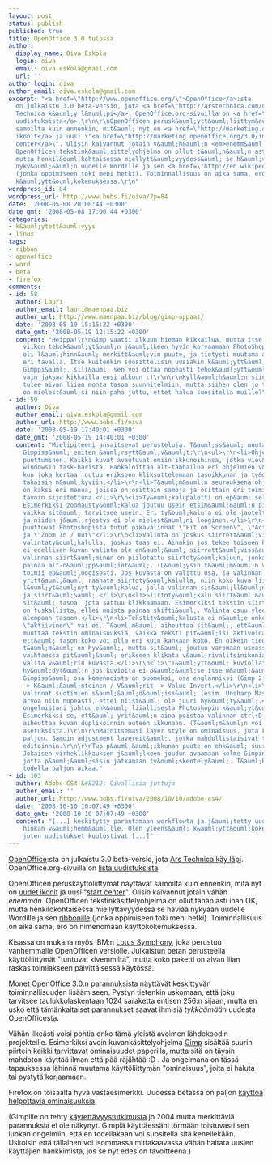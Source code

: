 ```yaml
---
layout: post
status: publish
published: true
title: OpenOffice 3.0 tulossa
author:
  display_name: Oiva Eskola
  login: oiva
  email: oiva.eskola@gmail.com
  url: ''
author_login: oiva
author_email: oiva.eskola@gmail.com
excerpt: "<a href=\"http://www.openoffice.org/\">OpenOffice</a>:sta
  on julkaistu 3.0 beta-versio, jota <a href=\"http://arstechnica.com/news.ars/post/20080507-first-look-openoffice-org-3-0-beta-a-big-step-forward.html\">Ars
  Technica k&auml;y l&auml;pi</a>. OpenOffice.org-sivuilla on <a href=\"http://marketing.openoffice.org/3.0/featurelistbeta.html\">lista
  uudistuksista</a>.\r\n\r\nOpenOfficen perusk&auml;ytt&ouml;liittym&auml;t n&auml;ytt&auml;v&auml;t
  samoilta kuin ennenkin, mit&auml; nyt on <a href=\"http://marketing.openoffice.org/3.0/images/New_icons-1.png\">uudet
  ikonit</a> ja uusi \"<a href=\"http://marketing.openoffice.org/3.0/images/start_center.png\">start
  center</a>\". Olisin kaivannut jotain v&auml;h&auml;n <em>enemm&auml;n</em>.
  OpenOfficen tekstink&auml;sittelyohjelma on ollut t&auml;h&auml;n asti ihan OK,
  mutta henkil&ouml;kohtaisessa miellytt&auml;vyydess&auml; se h&auml;vi&auml;&auml;
  nyky&auml;&auml;n uudelle Wordille ja sen <a href=\"http://en.wikipedia.org/wiki/Ribbon_%28computing%29\">ribbonille</a>
  (jonka oppimiseen toki meni hetki). Toiminnallisuus on aika sama, ero on nimenomaan
  k&auml;ytt&ouml;kokemuksessa.\r\n"
wordpress_id: 84
wordpress_url: http://www.bobs.fi/oiva/?p=84
date: '2008-05-08 20:00:44 +0300'
date_gmt: '2008-05-08 17:00:44 +0300'
categories:
- k&auml;ytett&auml;vyys
- linux
tags:
- ribbon
- openoffice
- word
- beta
- firefox
comments:
- id: 58
  author: Lauri
  author_email: lauri@maenpaa.biz
  author_url: http://www.maenpaa.biz/blog/gimp-oppaat/
  date: '2008-05-19 15:15:22 +0300'
  date_gmt: '2008-05-19 12:15:22 +0300'
  content: "Heippa!\r\nGimp vaatii alkuun hieman kikkailua, mutta itse pystyin jo
    viikon tehok&auml;yt&ouml;n j&auml;lkeen hyvin korvaamaan PhotoShopin. Layer Style
    oli l&auml;hinn&auml; merkitt&auml;vin puute, ja tietysti muutama asia tehd&auml;&auml;n
    eri tavalla. Itse kuitenkin suosittelisin uusiakin k&auml;ytt&auml;ji&auml; kokeilemaan
    Gimppi&auml;, sill&auml; sen voi ottaa nopeasti tehok&auml;ytt&ouml;&ouml;n, jos
    vain jaksaa kikkailla ensi alkuun :)\r\n\r\nKyll&auml;h&auml;n siin&auml; nyky&auml;&auml;nkin
    tulee aivan liian monta tasoa suunnitelmiin, mutta siihen olen jo tottunut :D\r\nMik&auml;
    on mielest&auml;si niin paha juttu, ettet halua suositella muille?"
- id: 59
  author: Oiva
  author_email: oiva.eskola@gmail.com
  author_url: http://www.bobs.fi/oiva
  date: '2008-05-19 17:40:01 +0300'
  date_gmt: '2008-05-19 14:40:01 +0300'
  content: "Mielipiteeni ansaitsevat perusteluja. T&auml;ss&auml; muutama asia, jotka
    Gimpiss&auml; eniten &auml;rsytt&auml;v&auml;t:\r\n<ul>\r\n<li>Ohjelmaikkunan
    puuttuminen. Kaikki kuvat avautuvat omiin ikkunoihinsa, jotka viev&auml;t tilaa
    windowsin task-barista. Hankaloittaa alt-tabbailua eri ohjelmien v&auml;lill&auml;,
    kun joka kertaa joutuu erikseen kliksuttelemaan tasoikkunan ja ty&ouml;kaluikkunan
    takaisin n&auml;kyviin.</li>\r\n<li>T&auml;m&auml;n seurauksena ohjelmassa
    on kaksi eri menua, joissa on osittain samoja ja osittain eri toimintoja, eri
    tavoin sijoitettuna.</li>\r\n<li>Ty&ouml;kalupaletti on ep&auml;selv&auml;.
    Esimerkiksi zoomausty&ouml;kalua joutuu usein etsim&auml;&auml;n pitk&auml;&auml;n,
    vaikka sit&auml; tarvitsee usein. Eri ty&ouml;kaluja ei ole jaoteltu mitenk&auml;&auml;n
    ja niiden j&auml;rjestys ei ole mielest&auml;ni looginen.</li>\r\n<li>Zoomausty&ouml;kalusta
    puuttuvat Photoshopista tutut pikavalinnat \"Fit on Screen\", \"Actual Pixels\"
    ja \"Zoom In / Out\"</li>\r\n<li>Valinta on joskus siirrett&auml;viss&auml;
    valintaty&ouml;kalulla, joskus taas ei. Ainakin jos tekee toiseen kuvaan valinnan,
    ei edellisen kuvan valinta ole en&auml;&auml; siirrett&auml;viss&auml;. Gimpiss&auml;
    valinnan siirt&auml;minen on piilotettu siirtoty&ouml;kaluun, jonka kanssa pit&auml;&auml;
    painaa alt-n&auml;pp&auml;int&auml;. (L&ouml;ysin t&auml;m&auml;n vasta nyt.)</li>\r\n<li>Siirtoty&ouml;kalu
    toimii ep&auml;loogisesti. Jos kuvasta on valittu osa, ja valinnan sis&auml;lt&ouml;&auml;
    yritt&auml;&auml; raahata siirtoty&ouml;kalulla, niin koko kuva liikkuu. En ole
    l&ouml;yt&auml;nyt ty&ouml;kalua, jolla valinnan sis&auml;ll&ouml;n voisi leikata
    ja siirt&auml;&auml;.</li>\r\n<li>Siirtoty&ouml;kalu siirt&auml;&auml; oletusarvoisesti
    sit&auml; tasoa, jota sattuu klikkaamaan. Esimerkiksi tekstin siirt&auml;minen
    on tuskallista, ellei muista painaa shifti&auml;. Valinta osuu yleens&auml; johonkin
    alempaan tasoon.</li>\r\n<li>Tekstity&ouml;kalusta ei n&auml;e onko teksti
    \"aktiivinen\" vai ei. T&auml;m&auml; aiheuttaa sit&auml;, ett&auml; yrit&auml;n
    muuttaa tekstin ominaisuuksia, vaikka teksti pit&auml;isi aktivoida ensin.</li>\r\n<li>Ominaisuus,
    ett&auml; tason koko voi olla eri kuin kankaan koko. En oikein tied&auml; mihin
    t&auml;m&auml; on hyv&auml;, mutta sit&auml; joutuu varomaan useassa tilanteessa.</li>\r\n<li>V&auml;ri&auml;
    vaihtaessa pit&auml;&auml; erikseen klikata v&auml;rivalitsinikonia jos haluaa
    valita v&auml;rin kuvasta.</li>\r\n<li>\"T&auml;ytt&ouml; kuviolla\" on aika
    hy&ouml;dyt&ouml;n jos kuvioita ei p&auml;&auml;se itse m&auml;&auml;rittelem&auml;&auml;n.</li>\r\n<li>Suomenkielisess&auml;
    Gimpiss&auml; osa komennoista on suomeksi, osa englanniksi (Gimp 2.4). Esim. V&auml;rit
    -> K&auml;&auml;nteinen / V&auml;rit -> Value Invert.</li>\r\n<li>Yl&ouml;s-alas
    valinnat suotimien s&auml;&auml;d&ouml;iss&auml; (esim. Unsharp Mask) vaihtavat
    arvoa niin nopeasti, ettei niist&auml; ole juuri hy&ouml;ty&auml;.</li>\r\n</ul>\r\n\r\nOsa
    ongelmistani johtuu ehk&auml; liiallisesta Photoshopin k&auml;yt&ouml;st&auml;.
    Esimerkiksi se, ett&auml; yrit&auml;n aina poistaa valinnan ctrl+D:ll&auml;, joka
    aiheuttaa kuvan duplikoinnin uuteen ikkunaan. (T&auml;m&auml;n voi toki vaihtaa
    asetuksista.)\r\n\r\nMainitsemasi layer style on ominaisuus, jota kaipaan Gimpiin
    paljon. Samoin adjustment layereit&auml;, jotka mahdollistaisivat tuhoamattoman
    editoinnin.\r\n\r\nTuo p&auml;&auml;ikkunan puute on ehk&auml; suurin ongelma.
    Jokaisen virheklikkauksen j&auml;lkeen joudun avaamaan kolme Gimpin ikkunaa takaisin,
    jotta p&auml;&auml;sisin jatkamaan ty&ouml;skentely&auml;. T&auml;h&auml;n tuhraantuu
    todella paljon aikaa."
- id: 103
  author: Adobe CS4 &#8212; Oivallisia juttuja
  author_email: ''
  author_url: http://www.bobs.fi/oiva/2008/10/10/adobe-cs4/
  date: '2008-10-10 10:07:49 +0300'
  date_gmt: '2008-10-10 07:07:49 +0300'
  content: "[...] keskitytty parantamaan workflowta ja j&auml;tetty uudet ominaisuudet
    hiukan v&auml;hemm&auml;lle. Olen yleens&auml; k&auml;ytt&ouml;kokemuksen puolella,
    joten uudistukset kuulostivat [...]"
---
```

<p><a href="http://www.openoffice.org/">OpenOffice</a>:sta on julkaistu 3.0 beta-versio, jota <a href="http://arstechnica.com/news.ars/post/20080507-first-look-openoffice-org-3-0-beta-a-big-step-forward.html">Ars Technica k&auml;y l&auml;pi</a>. OpenOffice.org-sivuilla on <a href="http://marketing.openoffice.org/3.0/featurelistbeta.html">lista uudistuksista</a>.</p>
<p>OpenOfficen perusk&auml;ytt&ouml;liittym&auml;t n&auml;ytt&auml;v&auml;t samoilta kuin ennenkin, mit&auml; nyt on <a href="http://marketing.openoffice.org/3.0/images/New_icons-1.png">uudet ikonit</a> ja uusi "<a href="http://marketing.openoffice.org/3.0/images/start_center.png">start center</a>". Olisin kaivannut jotain v&auml;h&auml;n <em>enemm&auml;n</em>. OpenOfficen tekstink&auml;sittelyohjelma on ollut t&auml;h&auml;n asti ihan OK, mutta henkil&ouml;kohtaisessa miellytt&auml;vyydess&auml; se h&auml;vi&auml;&auml; nyky&auml;&auml;n uudelle Wordille ja sen <a href="http://en.wikipedia.org/wiki/Ribbon_%28computing%29">ribbonille</a> (jonka oppimiseen toki meni hetki). Toiminnallisuus on aika sama, ero on nimenomaan k&auml;ytt&ouml;kokemuksessa.<br />
<a id="more"></a><a id="more-84"></a></p>
<p>Kisassa on mukana my&ouml;s IBM:n <a href="http://symphony.lotus.com/software/lotus/symphony/home.jspa">Lotus Symphony</a>, joka perustuu vanhemmalle OpenOfficen versiolle. Julkaistun betan perusteella k&auml;ytt&ouml;liittym&auml;t "tuntuvat kivemmilta", mutta koko paketti on aivan liian raskas toimiakseen p&auml;ivitt&auml;isess&auml; k&auml;yt&ouml;ss&auml;.</p>
<p>Monet OpenOffice 3.0:n parannuksista n&auml;ytt&auml;v&auml;t keskittyv&auml;n toiminnallisuuden lis&auml;&auml;miseen. Pystyn tietenkin uskomaan, ett&auml; joku tarvitsee taulukkolaskentaan 1024 saraketta entisen 256:n sijaan, mutta en usko ett&auml; t&auml;m&auml;nkaltaiset parannukset saavat ihmisi&auml; <em>tykk&auml;&auml;m&auml;&auml;n</em> uudesta OpenOfficesta.</p>
<p>V&auml;h&auml;n ilke&auml;sti voisi pohtia onko t&auml;m&auml; yleist&auml; avoimen l&auml;hdekoodin projekteille. Esimerkiksi avoin kuvank&auml;sittelyohjelma <a href="http://www.gimp.org/">Gimp</a> sis&auml;lt&auml;&auml; suurin piirtein kaikki tarvittavat ominaisuudet paperilla, mutta sit&auml; on t&auml;ysin mahdoton k&auml;ytt&auml;&auml; ilman ett&auml; p&auml;&auml; r&auml;j&auml;ht&auml;&auml; :D . Ja ongelmana on t&auml;ss&auml; tapauksessa l&auml;hinn&auml; muutama k&auml;ytt&ouml;liittym&auml;n "ominaisuus", joita ei haluta tai pystyt&auml; korjaamaan.</p>
<p>Firefox on toisaalta hyv&auml; vastaesimerkki. Uudessa betassa on paljon <a href="http://www.mozilla.com/en-US/firefox/3.0b5/releasenotes/#easy">k&auml;ytt&ouml;&auml; helpottavia ominaisuuksia</a>.</p>
<p>(Gimpille on tehty <a href="http://www.relevantive.de/gimp/report/results_usabilitytest_05.04.html">k&auml;ytett&auml;vyystutkimusta</a> jo 2004 mutta merkitt&auml;vi&auml; parannuksia ei ole n&auml;kynyt. Gimpi&auml; k&auml;ytt&auml;ess&auml;ni t&ouml;rm&auml;&auml;n toistuvasti sen luokan ongelmiin, ett&auml; en todellakaan voi suositella sit&auml; kenellek&auml;&auml;n. Uskoisin ett&auml; t&auml;llainen voi isommassa mittakaavassa v&auml;h&auml;n haitata uusien k&auml;ytt&auml;jien hankkimista, jos se nyt edes on tavoitteena.)</p>
